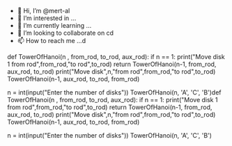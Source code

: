 - 👋 Hi, I’m @mert-al
- 👀 I’m interested in ...
- 🌱 I’m currently learning ...
- 💞️ I’m looking to collaborate on cd
- 📫 How to reach me ...d

<!---
mert-al/mert-al is a ✨ special ✨ repository because its `README.md` (this file) appears on your GitHub profile.
You can click the Preview link to take a look at your changes.
--->
def TowerOfHanoi(n , from_rod, to_rod, aux_rod):
    if n == 1:
        print("Move disk 1 from rod",from_rod,"to rod",to_rod)
        return
    TowerOfHanoi(n-1, from_rod, aux_rod, to_rod)
    print("Move disk",n,"from rod",from_rod,"to rod",to_rod)
    TowerOfHanoi(n-1, aux_rod, to_rod, from_rod)
         

n = int(input("Enter the number of disks"))
TowerOfHanoi(n, 'A', 'C', 'B')def TowerOfHanoi(n , from_rod, to_rod, aux_rod):
    if n == 1:
        print("Move disk 1 from rod",from_rod,"to rod",to_rod)
        return
    TowerOfHanoi(n-1, from_rod, aux_rod, to_rod)
    print("Move disk",n,"from rod",from_rod,"to rod",to_rod)
    TowerOfHanoi(n-1, aux_rod, to_rod, from_rod)
         

n = int(input("Enter the number of disks"))
TowerOfHanoi(n, 'A', 'C', 'B')
